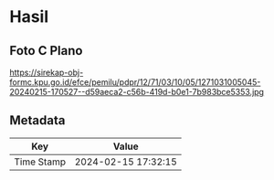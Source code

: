 # Hasil

## Foto C Plano

https://sirekap-obj-formc.kpu.go.id/efce/pemilu/pdpr/12/71/03/10/05/1271031005045-20240215-170527--d59aeca2-c56b-419d-b0e1-7b983bce5353.jpg


## Metadata

| Key        | Value               |
| ---------- | ------------------- |
| Time Stamp | 2024-02-15 17:32:15 |



